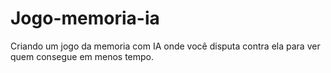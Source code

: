 # Jogo-memoria-ia
Criando um jogo da memoria com IA onde você disputa contra ela para ver quem consegue em menos tempo.
